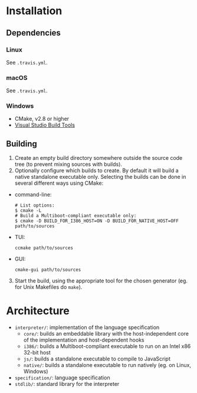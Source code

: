 # Installation

## Dependencies

### Linux

See `.travis.yml`.

### macOS

See `.travis.yml`.

### Windows

- CMake, v2.8 or higher
- [Visual Studio Build Tools](https://www.visualstudio.com/thank-you-downloading-visual-studio/?sku=BuildTools)

## Building

1. Create an empty build directory somewhere outside the source code tree (to prevent mixing sources with builds).
2. Optionally configure which builds to create. By default it will build a native standalone executable only. Selecting the builds can be done in several different ways using CMake:
  - command-line:
    ```
    # List options:
    $ cmake -L
    # Build a Multiboot-compliant executable only:
    $ cmake -D BUILD_FOR_I386_HOST=ON -D BUILD_FOR_NATIVE_HOST=OFF path/to/sources
    ```
  - TUI:
    ```
    ccmake path/to/sources
    ```
  - GUI:
    ```
    cmake-gui path/to/sources
    ```
3. Start the build, using the appropriate tool for the chosen generator (eg. for Unix Makefiles do `make`).

# Architecture

- `interpreter/`: implementation of the language specification
  - `core/`: builds an embeddable library with the host-independent core of the implementation and host-dependent hooks
  - `i386/`: builds a Multiboot-compliant executable to run on an Intel x86 32-bit host
  - `js/`: builds a standalone executable to compile to JavaScript
  - `native/`: builds a standalone executable to run natively (eg. on Linux, Windows)
- `specification/`: language specification
- `stdlib/`: standard library for the interpreter
